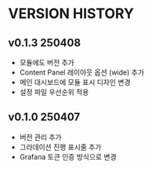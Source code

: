 # VERSION HISTORY

## v0.1.3 250408

- 모듈에도 버전 추가
- Content Panel 레이아웃 옵션 (wide) 추가
- 메인 대시보드에 모듈 표시 디자인 변경
- 설정 파일 우선순위 적용

## v0.1.0 250407

- 버전 관리 추가
- 그라데이션 진행 표시줄 추가
- Grafana 토큰 인증 방식으로 변경

